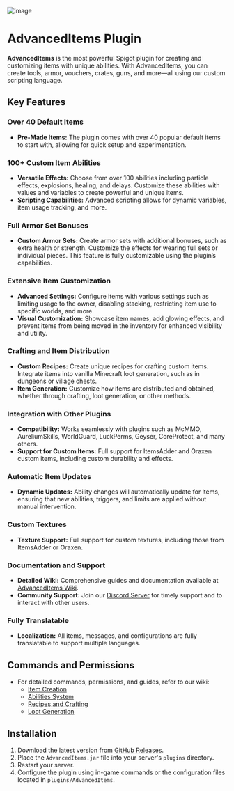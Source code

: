 ![image](https://github.com/user-attachments/assets/6592a38b-ee0d-4ed3-8e37-6cacc232cd09)


# AdvancedItems Plugin

**AdvancedItems** is the most powerful Spigot plugin for creating and customizing items with unique abilities. With AdvancedItems, you can create tools, armor, vouchers, crates, guns, and more—all using our custom scripting language. 

## Key Features

### Over 40 Default Items
- **Pre-Made Items:** The plugin comes with over 40 popular default items to start with, allowing for quick setup and experimentation.

### 100+ Custom Item Abilities
- **Versatile Effects:** Choose from over 100 abilities including particle effects, explosions, healing, and delays. Customize these abilities with values and variables to create powerful and unique items.
- **Scripting Capabilities:** Advanced scripting allows for dynamic variables, item usage tracking, and more. 

### Full Armor Set Bonuses
- **Custom Armor Sets:** Create armor sets with additional bonuses, such as extra health or strength. Customize the effects for wearing full sets or individual pieces. This feature is fully customizable using the plugin’s capabilities.

### Extensive Item Customization
- **Advanced Settings:** Configure items with various settings such as limiting usage to the owner, disabling stacking, restricting item use to specific worlds, and more.
- **Visual Customization:** Showcase item names, add glowing effects, and prevent items from being moved in the inventory for enhanced visibility and utility.

### Crafting and Item Distribution
- **Custom Recipes:** Create unique recipes for crafting custom items. Integrate items into vanilla Minecraft loot generation, such as in dungeons or village chests.
- **Item Generation:** Customize how items are distributed and obtained, whether through crafting, loot generation, or other methods.

### Integration with Other Plugins
- **Compatibility:** Works seamlessly with plugins such as McMMO, AureliumSkills, WorldGuard, LuckPerms, Geyser, CoreProtect, and many others.
- **Support for Custom Items:** Full support for ItemsAdder and Oraxen custom items, including custom durability and effects.

### Automatic Item Updates
- **Dynamic Updates:** Ability changes will automatically update for items, ensuring that new abilities, triggers, and limits are applied without manual intervention.

### Custom Textures
- **Texture Support:** Full support for custom textures, including those from ItemsAdder or Oraxen.

### Documentation and Support
- **Detailed Wiki:** Comprehensive guides and documentation available at [AdvancedItems Wiki](https://items.advancedplugins.net).
- **Community Support:** Join our [Discord Server](https://discord.gg/advancedplugins) for timely support and to interact with other users.

### Fully Translatable
- **Localization:** All items, messages, and configurations are fully translatable to support multiple languages.

## Commands and Permissions
- For detailed commands, permissions, and guides, refer to our wiki:
  - [Item Creation](https://items.advancedplugins.net/items/creating-items)
  - [Abilities System](https://wiki.advancedplugins.net/abilities)
  - [Recipes and Crafting](https://items.advancedplugins.net/items/items-settings/recipes-and-crafting)
  - [Loot Generation](https://items.advancedplugins.net/items/items-settings/loot-generation)

## Installation

1. Download the latest version from [GitHub Releases](https://github.com/YourUsername/AdvancedItems/releases).
2. Place the `AdvancedItems.jar` file into your server's `plugins` directory.
3. Restart your server.
4. Configure the plugin using in-game commands or the configuration files located in `plugins/AdvancedItems`.
